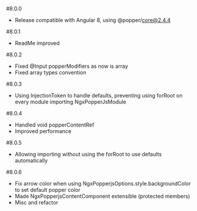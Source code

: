 #8.0.0
* Release compatible with Angular 8, using @popper/core@2.4.4

#8.0.1
* ReadMe improved

#8.0.2
* Fixed @Input popperModifiers as now is array
* Fixed array types convention

#8.0.3
* Using InjectionToken to handle defaults, preventing using forRoot on every module importing NgxPopperJsModule

#8.0.4
* Handled void popperContentRef 
* Improved performance

#8.0.5
* Allowing importing without using the forRoot to use defaults automatically

#8.0.6
* Fix arrow color when using NgxPopperjsOptions.style.backgroundColor to set default popper color
* Made NgxPopperjsContentComponent extensible (protected members)
* Misc and refactor
